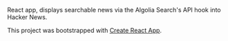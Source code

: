 React app, displays searchable news via the Algolia Search's API hook into Hacker News.

This project was bootstrapped with [Create React App](https://github.com/facebookincubator/create-react-app).